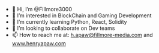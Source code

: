 - 👋 Hi, I’m @Fillmore3000
- 👀 I’m interested in BlockChain and Gaming Development
- 🌱 I’m currently learning Python, React, Solidity
- 💞️ I’m looking to collaborate on Dev teams
- 📫 How to reach me at: h.apaw@fillmore-media.com and www.henryapaw.com

<!---
Fillmore3000/Fillmore3000 is a ✨ special ✨ repository because its `README.md` (this file) appears on your GitHub profile.
You can click the Preview link to take a look at your changes.
--->

